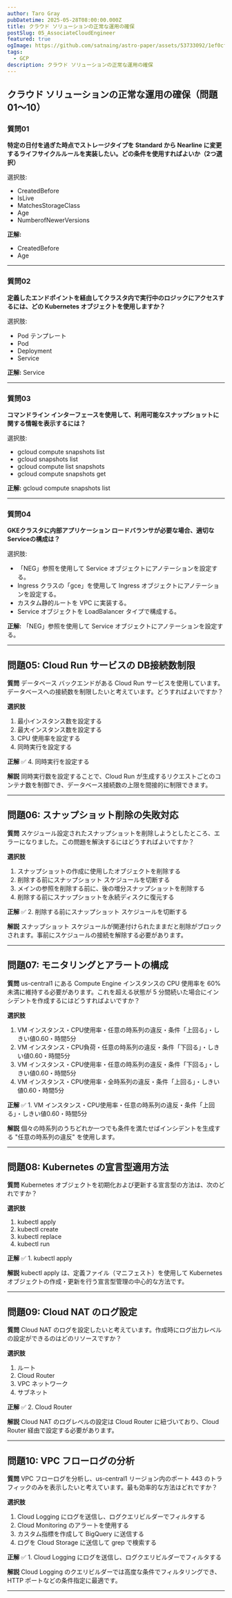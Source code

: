 ```yaml
---
author: Taro Gray
pubDatetime: 2025-05-28T08:00:00.000Z
title: クラウド ソリューションの正常な運用の確保
postSlug: 05_AssociateCloudEngineer
featured: true
ogImage: https://github.com/satnaing/astro-paper/assets/53733092/1ef0cf03-8137-4d67-ac81-84a032119e3a
tags:
  - GCP
description: クラウド ソリューションの正常な運用の確保
---
```


## クラウド ソリューションの正常な運用の確保（問題01〜10）

### 質問01

**特定の日付を過ぎた時点でストレージタイプを Standard から Nearline に変更するライフサイクルルールを実装したい。どの条件を使用すればよいか（2つ選択）**

選択肢:

- CreatedBefore
- IsLive
- MatchesStorageClass
- Age
- NumberofNewerVersions

**正解:**

- CreatedBefore
- Age

---

### 質問02

**定義したエンドポイントを経由してクラスタ内で実行中のロジックにアクセスするには、どの Kubernetes オブジェクトを使用しますか？**

選択肢:

- Pod テンプレート
- Pod
- Deployment
- Service

**正解:** Service

---

### 質問03

**コマンドライン インターフェースを使用して、利用可能なスナップショットに関する情報を表示するには？**

選択肢:

- gcloud compute snapshots list
- gcloud snapshots list
- gcloud compute list snapshots
- gcloud compute snapshots get

**正解:** gcloud compute snapshots list

---

### 質問04

**GKEクラスタに内部アプリケーション ロードバランサが必要な場合、適切なServiceの構成は？**

選択肢:

- 「NEG」参照を使用して Service オブジェクトにアノテーションを設定する。
- Ingress クラスの「gce」を使用して Ingress オブジェクトにアノテーションを設定する。
- カスタム静的ルートを VPC に実装する。
- Service オブジェクトを LoadBalancer タイプで構成する。

**正解:** 「NEG」参照を使用して Service オブジェクトにアノテーションを設定する。

---

## 問題05: Cloud Run サービスの DB接続数制限

**質問**
データベース バックエンドがある Cloud Run サービスを使用しています。データベースへの接続数を制限したいと考えています。どうすればよいですか？

**選択肢**

1. 最小インスタンス数を設定する
2. 最大インスタンス数を設定する
3. CPU 使用率を設定する
4. 同時実行を設定する

**正解**
✅ 4. 同時実行を設定する

**解説**
同時実行数を設定することで、Cloud Run が生成するリクエストごとのコンテナ数を制御でき、データベース接続数の上限を間接的に制限できます。

---

## 問題06: スナップショット削除の失敗対応

**質問**
スケジュール設定されたスナップショットを削除しようとしたところ、エラーになりました。この問題を解決するにはどうすればよいですか？

**選択肢**

1. スナップショットの作成に使用したオブジェクトを削除する
2. 削除する前にスナップショット スケジュールを切断する
3. メインの参照を削除する前に、後の増分スナップショットを削除する
4. 削除する前にスナップショットを永続ディスクに復元する

**正解**
✅ 2. 削除する前にスナップショット スケジュールを切断する

**解説**
スナップショット スケジュールが関連付けられたままだと削除がブロックされます。事前にスケジュールの接続を解除する必要があります。

---

## 問題07: モニタリングとアラートの構成

**質問**
us-central1 にある Compute Engine インスタンスの CPU 使用率を 60% 未満に維持する必要があります。これを超える状態が 5 分間続いた場合にインシデントを作成するにはどうすればよいですか？

**選択肢**

1. VM インスタンス・CPU使用率・任意の時系列の違反・条件「上回る」・しきい値0.60・時間5分
2. VM インスタンス・CPU負荷・任意の時系列の違反・条件「下回る」・しきい値0.60・時間5分
3. VM インスタンス・CPU使用率・任意の時系列の違反・条件「下回る」・しきい値0.60・時間5分
4. VM インスタンス・CPU使用率・全時系列の違反・条件「上回る」・しきい値0.60・時間5分

**正解**
✅ 1. VM インスタンス・CPU使用率・任意の時系列の違反・条件「上回る」・しきい値0.60・時間5分

**解説**
個々の時系列のうちどれか一つでも条件を満たせばインシデントを生成する "任意の時系列の違反" を使用します。

---

## 問題08: Kubernetes の宣言型適用方法

**質問**
Kubernetes オブジェクトを初期化および更新する宣言型の方法は、次のどれですか？

**選択肢**

1. kubectl apply
2. kubectl create
3. kubectl replace
4. kubectl run

**正解**
✅ 1. kubectl apply

**解説**
kubectl apply は、定義ファイル（マニフェスト）を使用して Kubernetes オブジェクトの作成・更新を行う宣言型管理の中心的な方法です。

---

## 問題09: Cloud NAT のログ設定

**質問**
Cloud NAT のログを設定したいと考えています。作成時にログ出力レベルの設定ができるのはどのリソースですか？

**選択肢**

1. ルート
2. Cloud Router
3. VPC ネットワーク
4. サブネット

**正解**
✅ 2. Cloud Router

**解説**
Cloud NAT のログレベルの設定は Cloud Router に紐づいており、Cloud Router 経由で設定する必要があります。

---

## 問題10: VPC フローログの分析

**質問**
VPC フローログを分析し、us-central1 リージョン内のポート 443 のトラフィックのみを表示したいと考えています。最も効率的な方法はどれですか？

**選択肢**

1. Cloud Logging にログを送信し、ログクエリビルダーでフィルタする
2. Cloud Monitoring のアラートを使用する
3. カスタム指標を作成して BigQuery に送信する
4. ログを Cloud Storage に送信して grep で検索する

**正解**
✅ 1. Cloud Logging にログを送信し、ログクエリビルダーでフィルタする

**解説**
Cloud Logging のクエリビルダーでは高度な条件でフィルタリングでき、HTTP ポートなどの条件指定に最適です。

---

